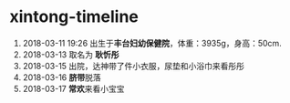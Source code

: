 # xintong-timeline

1. 2018-03-11 19:26 出生于**丰台妇幼保健院**，体重：3935g，身高：50cm.
2. 2018-03-13 取名为 **耿忻彤**
3. 2018-03-15 出院，达神带了件小衣服，尿垫和小浴巾来看彤彤
4. 2018-03-16 **脐带**脱落
5. 2018-03-17 **常欢**来看小宝宝
